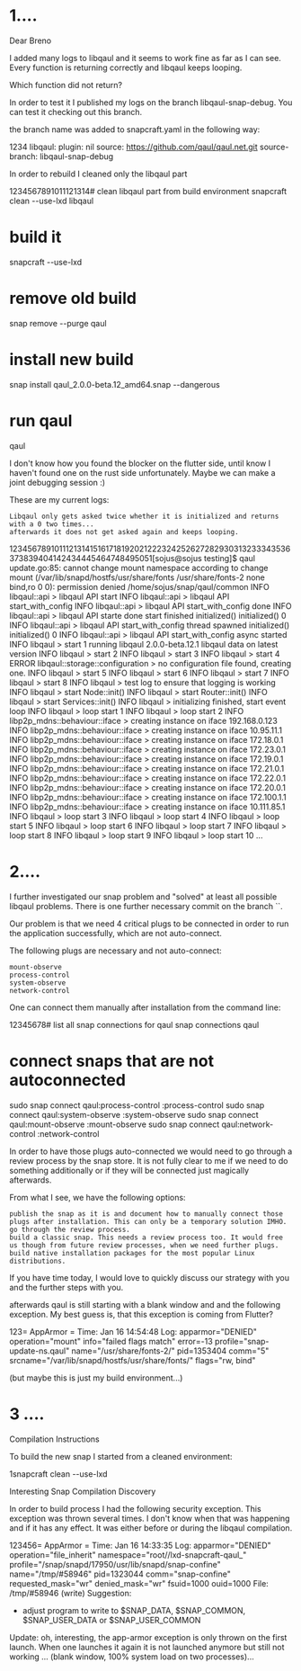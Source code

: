 # 1....

Dear Breno

I added many logs to libqaul and it seems to work fine as far as I can see.
Every function is returning correctly and libqaul keeps looping.

Which function did not return?

In order to test it I published my logs on the branch libqaul-snap-debug.
You can test it checking out this branch.

the branch name was added to snapcraft.yaml in the following way:

1234  libqaul:
plugin: nil
source: https://github.com/qaul/qaul.net.git
source-branch: libqaul-snap-debug

In order to rebuild I cleaned only the libqaul part

1234567891011121314# clean libqaul part from build environment
snapcraft clean --use-lxd libqaul

# build it
snapcraft --use-lxd

# remove old build
snap remove --purge qaul

# install new build
snap install qaul_2.0.0-beta.12_amd64.snap --dangerous

# run qaul
qaul

I don't know how you found the blocker on the flutter side, until know I haven't found one on the rust side unfortunately.
Maybe we can make a joint debugging session :)

These are my current logs:

    Libqaul only gets asked twice whether it is initialized and returns with a 0 two times...
    afterwards it does not get asked again and keeps looping.

123456789101112131415161718192021222324252627282930313233343536373839404142434445464748495051[sojus@sojus testing]$ qaul
update.go:85: cannot change mount namespace according to change mount (/var/lib/snapd/hostfs/usr/share/fonts /usr/share/fonts-2 none bind,ro 0 0): permission denied
/home/sojus/snap/qaul/common
INFO  libqaul::api > libqaul API start
INFO  libqaul::api > libqaul API start_with_config
INFO  libqaul::api > libqaul API start_with_config done
INFO  libqaul::api > libqaul API starte done
start finished
initialized()
initialized() 0
INFO  libqaul::api > libqaul API start_with_config thread spawned
initialized()
initialized() 0
INFO  libqaul::api > libqaul API start_with_config async started
INFO  libqaul      > start 1
running libqaul 2.0.0-beta.12.1
libqaul data on latest version
INFO  libqaul      > start 2
INFO  libqaul      > start 3
INFO  libqaul      > start 4
ERROR libqaul::storage::configuration > no configuration file found, creating one.
INFO  libqaul                         > start 5
INFO  libqaul                         > start 6
INFO  libqaul                         > start 7
INFO  libqaul                         > start 8
INFO  libqaul                         > test log to ensure that logging is working
INFO  libqaul                         > start Node::init()
INFO  libqaul                         > start Router::init()
INFO  libqaul                         > start Services::init()
INFO  libqaul                         > initializing finished, start event loop
INFO  libqaul                         > loop start 1
INFO  libqaul                         > loop start 2
INFO  libp2p_mdns::behaviour::iface   > creating instance on iface 192.168.0.123
INFO  libp2p_mdns::behaviour::iface   > creating instance on iface 10.95.11.1
INFO  libp2p_mdns::behaviour::iface   > creating instance on iface 172.18.0.1
INFO  libp2p_mdns::behaviour::iface   > creating instance on iface 172.23.0.1
INFO  libp2p_mdns::behaviour::iface   > creating instance on iface 172.19.0.1
INFO  libp2p_mdns::behaviour::iface   > creating instance on iface 172.21.0.1
INFO  libp2p_mdns::behaviour::iface   > creating instance on iface 172.22.0.1
INFO  libp2p_mdns::behaviour::iface   > creating instance on iface 172.20.0.1
INFO  libp2p_mdns::behaviour::iface   > creating instance on iface 172.100.1.1
INFO  libp2p_mdns::behaviour::iface   > creating instance on iface 10.111.85.1
INFO  libqaul                         > loop start 3
INFO  libqaul                         > loop start 4
INFO  libqaul                         > loop start 5
INFO  libqaul                         > loop start 6
INFO  libqaul                         > loop start 7
INFO  libqaul                         > loop start 8
INFO  libqaul                         > loop start 9
INFO  libqaul                         > loop start 10
...

# 2....

I further investigated our snap problem and "solved" at least all possible libqaul problems.
There is one further necessary commit on the branch ``.

Our problem is that we need 4 critical plugs to be connected in order to run the application successfully, which are not auto-connect.

The following plugs are necessary and not auto-connect:

    mount-observe
    process-control
    system-observe
    network-control

One can connect them manually after installation from the command line:

12345678# list all snap connections for qaul
snap connections qaul

# connect snaps that are not autoconnected
sudo snap connect qaul:process-control :process-control
sudo snap connect qaul:system-observe :system-observe
sudo snap connect qaul:mount-observe :mount-observe
sudo snap connect qaul:network-control :network-control

In order to have those plugs auto-connected we would need to go through a review process by the snap store.
It is not fully clear to me if we need to do something additionally or if they will be connected just magically afterwards.

From what I see, we have the following options:

    publish the snap as it is and document how to manually connect those plugs after installation. This can only be a temporary solution IMHO.
    go through the review process.
    build a classic snap. This needs a review process too. It would free us though from future review processes, when we need further plugs.
    build native installation packages for the most popular Linux distributions.

If you have time today, I would love to quickly discuss our strategy with you and the further steps with you.

afterwards qaul is still starting with a blank window and and the following exception.
My best guess is, that this exception is coming from Flutter?

123= AppArmor =
Time: Jan 16 14:54:48
Log: apparmor="DENIED" operation="mount" info="failed flags match" error=-13 profile="snap-update-ns.qaul" name="/usr/share/fonts-2/" pid=1353404 comm="5" srcname="/var/lib/snapd/hostfs/usr/share/fonts/" flags="rw, bind"

(but maybe this is just my build environment...)


# 3 ....
Compilation Instructions

To build the new snap I started from a cleaned environment:

1snapcraft clean --use-lxd

Interesting Snap Compilation Discovery

In order to build process I had the following security exception. This exception was thrown several times. I don't know when that was happening and if it has any effect. It was either before or during the libqaul compilation.

123456= AppArmor =
Time: Jan 16 14:33:35
Log: apparmor="DENIED" operation="file_inherit" namespace="root//lxd-snapcraft-qaul_<var-snap-lxd-common-lxd>" profile="/snap/snapd/17950/usr/lib/snapd/snap-confine" name="/tmp/#58946" pid=1323044 comm="snap-confine" requested_mask="wr" denied_mask="wr" fsuid=1000 ouid=1000
File: /tmp/#58946 (write)
Suggestion:
* adjust program to write to $SNAP_DATA, $SNAP_COMMON, $SNAP_USER_DATA or $SNAP_USER_COMMON

Update:
oh, interesting, the app-armor exception is only thrown on the first launch.
When one launches it again it is not launched anymore but still not working ... (blank window, 100% system load on two processes)...
